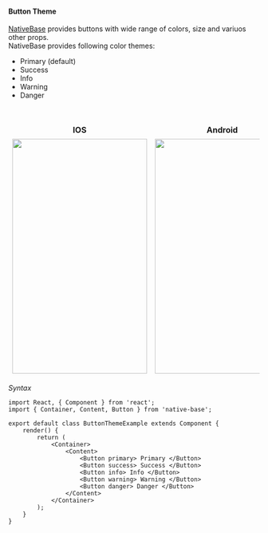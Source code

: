 #### Button Theme

[NativeBase](http://nativebase.io/) provides buttons with wide range of colors, size and variuos other props.<br />
NativeBase provides following color themes:
  * Primary (default)
  * Success
  * Info
  * Warning
  * Danger

<br />
      <table>
        <thead>
          <tr style="border-style: hidden">
            <th style="border-style: hidden">IOS</th>
            <th>Android</th>
          </tr>
        </thead>
        <thead>
          <tr style="border-style: hidden">
            <th style="border-style: hidden"><img height="470" width="270" src="{{('../../assets/ios/components/button-theme.png')}}" alt="" /></th>
            <th><img height="470" width="270" src="{{('../../assets/android/components/button-theme.png')}}" alt="" /></th>
          </tr>
        </thead>
      </table>

*Syntax*

<pre class="line-numbers"><code class="language-jsx">import React, { Component } from 'react';
import { Container, Content, Button } from 'native-base';
​
export default class ButtonThemeExample extends Component {
    render() {
        return (
            &lt;Container>
                &lt;Content>
                    &lt;Button primary> Primary &lt;/Button>
                    &lt;Button success> Success &lt;/Button>
                    &lt;Button info> Info &lt;/Button>
                    &lt;Button warning> Warning &lt;/Button>
                    &lt;Button danger> Danger &lt;/Button>
                &lt;/Content>
            &lt;/Container>
        );
    }
}</code></pre><br />
